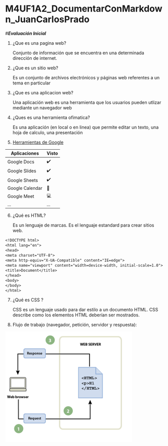 # M4UF1A2_DocumentarConMarkdown_JuanCarlosPrado
#*__Evaluación Inicial__*
1. ¿Que es una pagina web?

    Conjunto de información que se encuentra en una determinada dirección de internet.
     
2. ¿Que es un sitio web?
     
     Es un conjunto de archivos electrónicos y páginas web referentes a un tema en particular
  
3. ¿Que es una aplicacion web?

    Una aplicación web es una herramienta que los usuarios pueden utlizar mediante  un navegador web
    
4. ¿Ques es una herramienta ofimatica?

    Es una aplicación (en local o en linea) que permite editar un texto, una hoja de calculo, una presentación
   
5. [Herramientas de Google]( https://www.google.com/intl/es-419/chrome/browser-tools/) 

| Aplicaciones | Visto |
|--------------| ---------------|
| Google Docs | ✔️ |
| Google Slides | ✔️ |
| Google Sheets | ✔️ |
|Google Calendar | 📆 |
|Google Meet | 💻 |
| ... | ... |

6. ¿Qué es HTML?

    Es un lenguaje de marcas. Es el lenguaje estandard para crear sitios web.
```
<!DOCTYPE html>
<html lang="en">
<head>
<meta charset="UTF-8">
<meta http-equiv="X-UA-Compatible" content="IE=edge">
<meta name="viewport" content="width=device-width, initial-scale=1.0">
<title>Document</title>
</head>
<body>
</body>
</html>
```
7. ¿Qué es CSS ?

    CSS es un lenguaje usado para dar estilo a un documento HTML. CSS describe como los
    elementos HTML deberían ser mostrados.

8. Flujo de trabajo (navegador, petición, servidor y respuesta):


![Flujo](https://github.com/JuanCarlospg/M4UF1A2_DocumentarConMarkdown_JuanCarlosPrado/blob/main/Captura.PNG "Flujo de trabajo")
